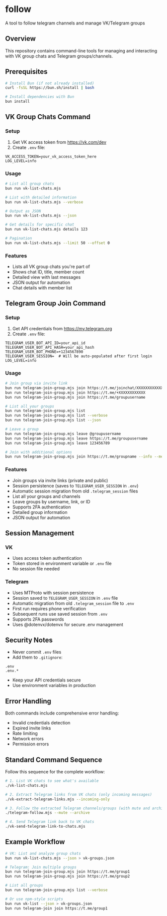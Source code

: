 # follow
A tool to follow telegram channels and manage VK/Telegram groups

## Overview
This repository contains command-line tools for managing and interacting with VK group chats and Telegram groups/channels.

## Prerequisites

```bash
# Install Bun (if not already installed)
curl -fsSL https://bun.sh/install | bash

# Install dependencies with Bun
bun install
```

## VK Group Chats Command

### Setup
1. Get VK access token from https://vk.com/dev
2. Create `.env` file:
```env
VK_ACCESS_TOKEN=your_vk_access_token_here
LOG_LEVEL=info
```

### Usage

```bash
# List all group chats
bun run vk-list-chats.mjs

# List with detailed information
bun run vk-list-chats.mjs --verbose

# Output as JSON
bun run vk-list-chats.mjs --json

# Get details for specific chat
bun run vk-list-chats.mjs details 123

# Pagination
bun run vk-list-chats.mjs --limit 50 --offset 0
```

### Features
- Lists all VK group chats you're part of
- Shows chat ID, title, member count
- Detailed view with last messages
- JSON output for automation
- Chat details with member list

## Telegram Group Join Command

### Setup
1. Get API credentials from https://my.telegram.org
2. Create `.env` file:
```env
TELEGRAM_USER_BOT_API_ID=your_api_id
TELEGRAM_USER_BOT_API_HASH=your_api_hash
TELEGRAM_USER_BOT_PHONE=+1234567890
TELEGRAM_USER_SESSION=  # Will be auto-populated after first login
LOG_LEVEL=info
```

### Usage

```bash
# Join group via invite link
bun run telegram-join-group.mjs join https://t.me/joinchat/XXXXXXXXXXXX
bun run telegram-join-group.mjs join https://t.me/+XXXXXXXXXXXX
bun run telegram-join-group.mjs join https://t.me/groupusername

# List all your groups
bun run telegram-join-group.mjs list
bun run telegram-join-group.mjs list --verbose
bun run telegram-join-group.mjs list --json

# Leave a group
bun run telegram-join-group.mjs leave @groupusername
bun run telegram-join-group.mjs leave https://t.me/groupusername
bun run telegram-join-group.mjs leave 123456789

# Join with additional options
bun run telegram-join-group.mjs join https://t.me/groupname --info --messages
```

### Features
- Join groups via invite links (private and public)
- Session persistence (saves to `TELEGRAM_USER_SESSION` in `.env`)
- Automatic session migration from old `.telegram_session` files
- List all your groups and channels
- Leave groups by username, link, or ID
- Supports 2FA authentication
- Detailed group information
- JSON output for automation

## Session Management

### VK
- Uses access token authentication
- Token stored in environment variable or `.env` file
- No session file needed

### Telegram
- Uses MTProto with session persistence
- Session saved to `TELEGRAM_USER_SESSION` in `.env` file
- Automatic migration from old `.telegram_session` file to `.env`
- First run requires phone verification
- Subsequent runs use saved session from `.env`
- Supports 2FA passwords
- Uses @dotenvx/dotenvx for secure .env management

## Security Notes
- Never commit `.env` files
- Add them to `.gitignore`:
```gitignore
.env
.env.*
```
- Keep your API credentials secure
- Use environment variables in production

## Error Handling
Both commands include comprehensive error handling:
- Invalid credentials detection
- Expired invite links
- Rate limiting
- Network errors
- Permission errors

## Standard Command Sequence

Follow this sequence for the complete workflow:

```bash
# 1. List VK chats to see what's available
./vk-list-chats.mjs

# 2. Extract Telegram links from VK chats (only incoming messages)
./vk-extract-telegram-links.mjs --incoming-only

# 3. Follow the extracted Telegram channels/groups (with mute and archive)
./telegram-follow.mjs --mute --archive

# 4. Send Telegram link back to VK chats
./vk-send-telegram-link-to-chats.mjs
```

## Example Workflow

```bash
# VK: List and analyze group chats
bun run vk-list-chats.mjs --json > vk-groups.json

# Telegram: Join multiple groups
bun run telegram-join-group.mjs join https://t.me/group1
bun run telegram-join-group.mjs join https://t.me/group2

# List all groups
bun run telegram-join-group.mjs list --verbose

# Or use npm-style scripts
bun run vk-list --json > vk-groups.json
bun run telegram-join join https://t.me/group1
```
